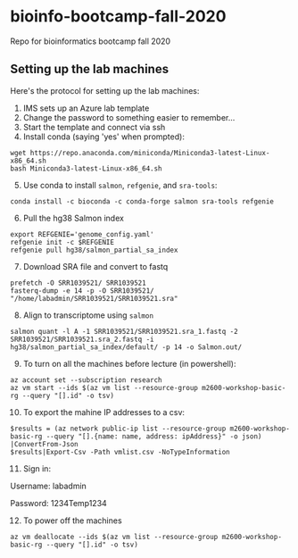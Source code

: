 # bioinfo-bootcamp-fall-2020
Repo for bioinformatics bootcamp fall 2020

## Setting up the lab machines

Here's the protocol for setting up the lab machines:

1. IMS sets up an Azure lab template
2. Change the password to something easier to remember...
3. Start the template and connect via ssh
4. Install conda (saying 'yes' when prompted):

```
wget https://repo.anaconda.com/miniconda/Miniconda3-latest-Linux-x86_64.sh
bash Miniconda3-latest-Linux-x86_64.sh
```

5. Use conda to install `salmon`, `refgenie`, and `sra-tools`:

```
conda install -c bioconda -c conda-forge salmon sra-tools refgenie
```

6. Pull the hg38 Salmon index

```
export REFGENIE='genome_config.yaml'
refgenie init -c $REFGENIE
refgenie pull hg38/salmon_partial_sa_index
```


7. Download SRA file and convert to fastq
```
prefetch -O SRR1039521/ SRR1039521 
fasterq-dump -e 14 -p -O SRR1039521/ "/home/labadmin/SRR1039521/SRR1039521.sra"
```

8. Align to transcriptome using `salmon`
```
salmon quant -l A -1 SRR1039521/SRR1039521.sra_1.fastq -2 SRR1039521/SRR1039521.sra_2.fastq -i hg38/salmon_partial_sa_index/default/ -p 14 -o Salmon.out/
```

9. To turn on all the machines before lecture (in powershell):

```
az account set --subscription research
az vm start --ids $(az vm list --resource-group m2600-workshop-basic-rg --query "[].id" -o tsv)
```

10. To export the mahine IP addresses to a csv:

```
$results = (az network public-ip list --resource-group m2600-workshop-basic-rg --query "[].{name: name, address: ipAddress}" -o json) |ConvertFrom-Json
$results|Export-Csv -Path vmlist.csv -NoTypeInformation
```

11. Sign in:

Username: labadmin

Password: 1234Temp1234

12. To power off the machines

```
az vm deallocate --ids $(az vm list --resource-group m2600-workshop-basic-rg --query "[].id" -o tsv)
```
